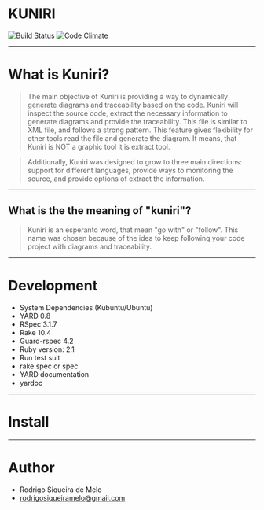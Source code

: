 # KUNIRI

[![Build Status](https://travis-ci.org/rodrigosiqueira/kuniri.svg?branch=master)](https://travis-ci.org/rodrigosiqueira/kuniri)
[![Code Climate](https://codeclimate.com/github/rodrigosiqueira/kuniri/badges/gpa.svg)](https://codeclimate.com/github/rodrigosiqueira/kuniri)

----
# What is Kuniri?

> The main objective of Kuniri is providing a way to dynamically generate 
diagrams and traceability based on the code. Kuniri will inspect the source 
code, extract the necessary information to generate diagrams and provide the 
traceability. This file is similar to XML file, and follows a strong pattern. 
This feature gives flexibility for other tools read the file and generate the 
diagram. It means, that Kuniri is NOT a graphic tool it is extract tool. 

> Additionally, Kuniri was designed to grow to three main directions: support 
for different languages, provide ways to monitoring the source, and provide 
options of extract the information.

----
## What is the the meaning of "kuniri"?

> Kuniri is an esperanto word, that mean "go with" or "follow". This name was 
chosen because of the idea to keep following your code project with diagrams 
and traceability.

----
# Development

* System Dependencies (Kubuntu/Ubuntu)
 * YARD 0.8
 * RSpec 3.1.7
 * Rake 10.4
 * Guard-rspec 4.2
* Ruby version: 2.1
* Run test suit
 * rake spec or spec
* YARD documentation
 * yardoc

----
# Install 

----
# Author

* Rodrigo Siqueira de Melo
 * rodrigosiqueiramelo@gmail.com
